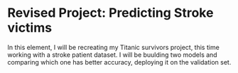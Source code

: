 # Revised Project: Predicting Stroke victims

In this element, I will be recreating my Titanic survivors project, this time working with a stroke patient dataset. I will be buulding two models and comparing which one has better accuracy, deploying it on the validation set. 
